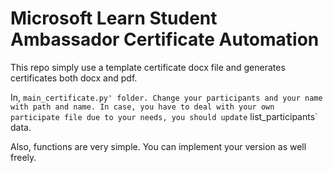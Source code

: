 # Microsoft Learn Student Ambassador Certificate Automation

This repo simply use a template certificate docx file and generates certificates
both docx and pdf.

In, `main_certificate.py' folder. Change your participants and your name with path and name.
In case, you have to deal with your own participate file due to your needs, you should update` list_participants` data.

Also, functions are very simple. You can implement your version as well freely.